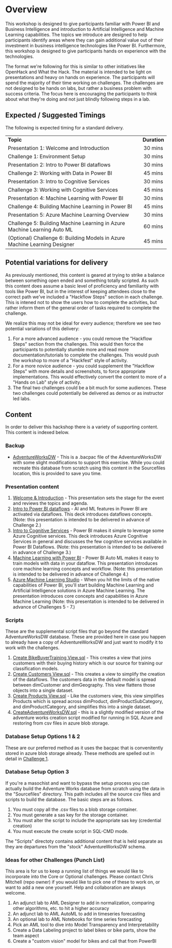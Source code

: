 # Overview

This workshop is designed to give participants familiar with Power BI and Business Intelligence and introduction to Artificial Intelligence and Machine Learning capabilities.  The topics we introduce are designed to help participants identify areas where they can gain additional value out of their investment in business intelligence technologies like Power BI.  Furthermore, this workshop is designed to give participants hands on experience with the technologies.

The format we're following for this is similar to other initiatives like OpenHack and What the Hack.  The material is intended to be light on presentations and heavy on hands on experience.  The participants will spend the majority of their time working on challenges.  The challenges are not designed to be hands on labs, but rather a business problem with success criteria.  The focus here is encouraging the participants to think about what they're doing and not just blindly following steps in a lab.

## Expected / Suggested Timings

The following is expected timing for a standard delivery.

|                                            |                                                                                                                                                       |
| ------------------------------------------ | :---------------------------------------------------------------------------------------------------------------------------------------------------: |
| **Topic** |  **Duration**  |
| Presentation 1:  Welcome and Introduction  | 30 mins |
| Challenge 1: Environment Setup | 30 mins|
| Presentation 2: Intro to Power BI dataflows | 30 mins|
| Challenge 2: Working with Data in Power BI | 45 mins |
| Presentation 3: Intro to Cognitive Services | 30 mins |
| Challenge 3: Working with Cognitive Services | 45 mins |
| Presentation 4: Machine Learning with Power BI | 30 mins |
| Challenge 4: Building Machine Learning in Power BI | 45 mins |
| Presentation 5: Azure Machine Learning Overview | 30 mins |
| Challenge 5: Building Machine Learning in Azure Machine Learning Auto ML | 60 mins |
| (Optional) Challenge 6: Building Models in Azure Machine Learning Designer | 45 mins |

## Potential variations for delivery

As previously mentioned, this content is geared at trying to strike a balance between something open ended and something totally scripted.  As such this content does assume a basic level of proficiency and familiarity with tools like Power BI, but in the interest of keeping attendees close to the correct path we've included a "Hackflow Steps" section in each challenge.  This is intened not to show the users how to complete the activities, but rather inform them of the general order of tasks required to complete the challenge.

We realize this may not be ideal for every audience; therefore we see two potential variations of this delivery:

1. For a more advanced audience - you could remove the "Hackflow Steps" section from the challenges.  This would then force the participants to potentially stumble more and read more documentation/tutorials to complete the challenges.  This would push the workshop to more of a "Hackfest" style of activity.
1. For a more novice audience - you could supplement the "Hackflow Steps" with more details and screenshots, to force appropriate implementations.  This would effectively convert the content to more of a "Hands on Lab" style of activity.
1. The final two challenges could be a bit much for some audiences.  These two challenges could potentially be delivered as demos or as instructor led labs.

## Content

In order to deliver this hackshop there is a variety of supporting content.   This content is indexed below.

### Backup

* [AdventureWorksDW](./Backup/AdventureWorksDW.bacpac) - This is a .bacpac file of the AdventureWorksDW with some slight modifications to support this exercise.  While you could recreate this database from scratch using this content in the Sourcefiles location, this is provided to save you time.

### Presentation content

1. [Welcome & Introduction](./Presentations/P01%20-%20Welcome%20&%20Introduction.pptx) - This presentation sets the stage for the event and reviews the topics and agenda.
1. [Intro to Power BI dataflows](./Presentations/P02%20-%20Intro%20to%20Power%20BI%20dataflows.pptx) - AI and ML features in Power BI are activated via dataflows.  This deck introduces dataflows concepts.  (Note: this presentation is intended to be delivered in advance of Challenge 2.)
1. [Intro to Cognitive Services](./Presentations/P03%20-%20Intro%20to%20Cognitive%20Services.pptx) - Power BI makes it simple to leverage some Azure Cognitive services.  This deck introduces Azure Cognitive Services in general and discusses the few cognitive services available in Power BI Dataflows.  (Note: this presentation is intended to be delivered in advance of Challenge 3.)
1. [Machine Learning with Power BI](./Presentations/P04%20-%20Machine%20Learning%20with%20Power%20BI.pptx) - Power BI Auto ML makes it easy to train models with data in your dataflow.  This presentation introduces core machine learning concepts and workflow.  (Note: this presentation is intended to be delivered in advance of Challenge 4.)
1. [Azure Machine Learning Studio](./Presentations/P05%20-%20Azure%20Machine%20Learning%20Studio.pptx) - When you hit the limits of the native capabilities of Power BI, you'll start building Machine Learning and Artificial Intelligence solutions in Azure Machine Learning.  The presentation introduces core concepts and capabilities in Azure Machine Learning (Note: this presentation is intended to be delivered in advance of Challenges 5 - 7.)

### Scripts

These are the supplemental script files that go beyond the standard AdventureWorksDW database.  These are provided here in case you happen to already have a copy of AdventureWorksDW and just want to modify it to work with the challenges.

1. [Create BikeBuyerTraining View.sql](./Scripts/Create%20BikeBuyerTraining%20View.sql) - This creates a view that joins customers with their buying history which is our source for training our classification models.
2. [Create Customers View.sql](./Scripts/Create%20Customers%20View.sql) - This creates a view to simplify the creation of the dataflows.   The customers data in the default model is spread between dimCustomer and dimGeography.  This view flattens those objects into a single dataset.
3. [Create Products View.sql](./Scripts/Create%20Products%20View.sql) - Like the customers view, this view simplifies Products which is spread across dimProduct, dimProductSubCategory, and dimProductCategory, and simplifies this into a single dataset.
4. [CreateAdventureWorksDW.sql](./Scripts/CreateAdventureWorksDW.sql) - this is a slightly modified version of the adventure works creation script modified for running in SQL Azure and restoring from csv files in azure blob storage.

### Database Setup Options 1 & 2

These are  our preferred method as it uses the bacpac that is convenitently stored in azure blob storage already.  These methods are  spelled out in detail in [Challenge 1](/Student/01-Setup.md).

### Database Setup Option 3

If you're a masochist and want to bypass the setup process you can actually build the Adventure Works database from scratch using the data in the "Sourcefiles" directory.  This path includes all the source csv files and scripts to build the database.  The basic steps are as follows.

1.  You must copy all the .csv files to a blob storage container.
1.  You must generate a sas key for the storage container.
1.  You must alter the script to include the appropriate sas key (credential creation)
1.  You must execute the create script in SQL-CMD mode.

The "Scripts" directoty contains additional content that is held separate as they are departures from the "stock" AdventureWorksDW schema.


### Ideas for other Challenges (Punch List)

This area is for us to keep a running list of things we would like to incorporate into the Core or Optional challenges.  Please contact Chris Mitchell (repo owner) if you would like to pick one of these to work on, or want to add a new one yourself.  Help and collaboration are always welcome.

1. An adjunct lab to AML Designer to add in normalization, comparing other algorithms, etc. to hit a higher accuracy
2. An adjunct lab to AML AutoML to add in timeseries forecasting
3. An optional lab to AML Notebooks for time series forecasting
4. Pick an AML tool to dive into Model Transparency and Interpretability
5. Create a Data Labeling project to label bikes or bike parts, show the team aspect
6. Create a "custom vision" model for bikes and call that from PowerBI

